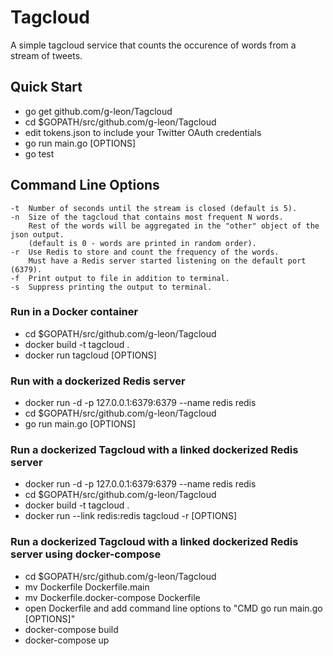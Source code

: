 # Tagcloud
A simple tagcloud service that counts the occurence of words from a stream of tweets.

## Quick Start
- go get github.com/g-leon/Tagcloud
- cd $GOPATH/src/github.com/g-leon/Tagcloud
- edit tokens.json to include your Twitter OAuth credentials
- go run main.go [OPTIONS]
- go test

## Command Line Options
```
-t  Number of seconds until the stream is closed (default is 5).
-n  Size of the tagcloud that contains most frequent N words. 
    Rest of the words will be aggregated in the "other" object of the json output.
    (default is 0 - words are printed in random order).
-r  Use Redis to store and count the frequency of the words.
    Must have a Redis server started listening on the default port (6379).
-f  Print output to file in addition to terminal.
-s  Suppress printing the output to terminal.
```

### Run in a Docker container 
- cd $GOPATH/src/github.com/g-leon/Tagcloud
- docker build -t tagcloud .
- docker run tagcloud [OPTIONS]

### Run with a dockerized Redis server
- docker run -d -p 127.0.0.1:6379:6379 --name redis redis
- cd $GOPATH/src/github.com/g-leon/Tagcloud
- go run main.go [OPTIONS]

### Run a dockerized Tagcloud with a linked dockerized Redis server
- docker run -d -p 127.0.0.1:6379:6379 --name redis redis
- cd $GOPATH/src/github.com/g-leon/Tagcloud
- docker build -t tagcloud .
- docker run --link redis:redis tagcloud -r [OPTIONS]

### Run a dockerized Tagcloud with a linked dockerized Redis server using docker-compose
- cd $GOPATH/src/github.com/g-leon/Tagcloud
- mv Dockerfile Dockerfile.main
- mv Dockerfile.docker-compose Dockerfile
- open Dockerfile and add command line options to "CMD go run main.go [OPTIONS]"
- docker-compose build
- docker-compose up


